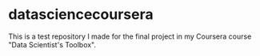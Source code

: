 # datasciencecoursera
This is a test repository I made for the final project in my Coursera course "Data Scientist's Toolbox". 
